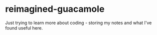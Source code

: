 # reimagined-guacamole
Just trying to learn more about coding - storing my notes and what I've found useful here.
